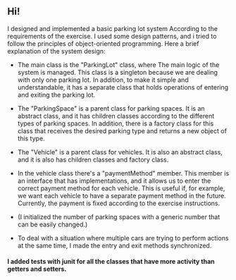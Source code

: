 ## Hi!

I designed and implemented a basic parking lot system According to the requirements of the exercise.
I used some design patterns, and i tried to follow the principles of object-oriented programming.
Here a brief explanation of the system design:

- The main class is the "ParkingLot" class, where The main logic of the system is managed.
This class is a singleton because we are dealing with only one parking lot.
In addition, to make it simple and understandable, it has a separate class that holds operations of entering and exiting the parking lot.

- The "ParkingSpace" is a parent class for parking spaces. It is an abstract class, and it has children classes according to the different types of parking spaces. In addition, there is a factory class for this class that receives the desired parking type and returns a new object of this type.

- The "Vehicle" is a parent class for vehicles. It is also an abstract class, and it is also has children classes and factory class.

- In the vehicle class there's a "paymentMethod" member. This member is an interface that has implementations, and it allows us to enter the correct payment method for each vehicle. This is useful if, for example, we want each vehicle to have a separate payment method in the future. Currently, the payment is fixed according to the exercise instructions.

- (I initialized the number of parking spaces with a generic number that can be easily changed.)

- To deal with a situation where multiple cars are trying to perform actions at the same time, I made the entry and exit methods synchronized.

#### I added tests with junit for all the classes that have more activity than getters and setters.
